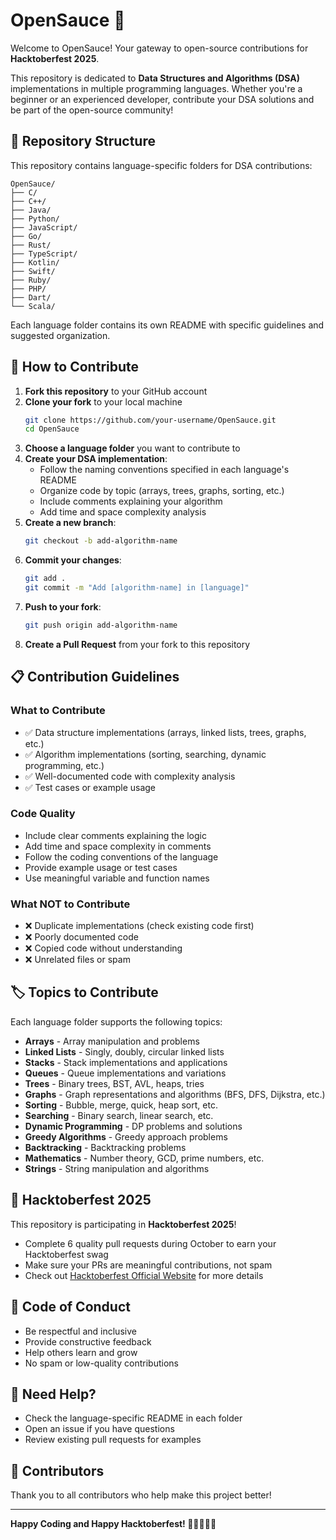 # OpenSauce 🎃

Welcome to OpenSauce! Your gateway to open-source contributions for **Hacktoberfest 2025**.

This repository is dedicated to **Data Structures and Algorithms (DSA)** implementations in multiple programming languages. Whether you're a beginner or an experienced developer, contribute your DSA solutions and be part of the open-source community!

## 📁 Repository Structure

This repository contains language-specific folders for DSA contributions:

```
OpenSauce/
├── C/
├── C++/
├── Java/
├── Python/
├── JavaScript/
├── Go/
├── Rust/
├── TypeScript/
├── Kotlin/
├── Swift/
├── Ruby/
├── PHP/
├── Dart/
└── Scala/
```

Each language folder contains its own README with specific guidelines and suggested organization.

## 🚀 How to Contribute

1. **Fork this repository** to your GitHub account
2. **Clone your fork** to your local machine
   ```bash
   git clone https://github.com/your-username/OpenSauce.git
   cd OpenSauce
   ```
3. **Choose a language folder** you want to contribute to
4. **Create your DSA implementation**:
   - Follow the naming conventions specified in each language's README
   - Organize code by topic (arrays, trees, graphs, sorting, etc.)
   - Include comments explaining your algorithm
   - Add time and space complexity analysis
5. **Create a new branch**:
   ```bash
   git checkout -b add-algorithm-name
   ```
6. **Commit your changes**:
   ```bash
   git add .
   git commit -m "Add [algorithm-name] in [language]"
   ```
7. **Push to your fork**:
   ```bash
   git push origin add-algorithm-name
   ```
8. **Create a Pull Request** from your fork to this repository

## 📋 Contribution Guidelines

### What to Contribute
- ✅ Data structure implementations (arrays, linked lists, trees, graphs, etc.)
- ✅ Algorithm implementations (sorting, searching, dynamic programming, etc.)
- ✅ Well-documented code with complexity analysis
- ✅ Test cases or example usage

### Code Quality
- Include clear comments explaining the logic
- Add time and space complexity in comments
- Follow the coding conventions of the language
- Provide example usage or test cases
- Use meaningful variable and function names

### What NOT to Contribute
- ❌ Duplicate implementations (check existing code first)
- ❌ Poorly documented code
- ❌ Copied code without understanding
- ❌ Unrelated files or spam

## 🏷️ Topics to Contribute

Each language folder supports the following topics:
- **Arrays** - Array manipulation and problems
- **Linked Lists** - Singly, doubly, circular linked lists
- **Stacks** - Stack implementations and applications
- **Queues** - Queue implementations and variations
- **Trees** - Binary trees, BST, AVL, heaps, tries
- **Graphs** - Graph representations and algorithms (BFS, DFS, Dijkstra, etc.)
- **Sorting** - Bubble, merge, quick, heap sort, etc.
- **Searching** - Binary search, linear search, etc.
- **Dynamic Programming** - DP problems and solutions
- **Greedy Algorithms** - Greedy approach problems
- **Backtracking** - Backtracking problems
- **Mathematics** - Number theory, GCD, prime numbers, etc.
- **Strings** - String manipulation and algorithms

## 🌟 Hacktoberfest 2025

This repository is participating in **Hacktoberfest 2025**! 

- Complete 6 quality pull requests during October to earn your Hacktoberfest swag
- Make sure your PRs are meaningful contributions, not spam
- Check out [Hacktoberfest Official Website](https://hacktoberfest.com) for more details

## 📝 Code of Conduct

- Be respectful and inclusive
- Provide constructive feedback
- Help others learn and grow
- No spam or low-quality contributions

## 📧 Need Help?

- Check the language-specific README in each folder
- Open an issue if you have questions
- Review existing pull requests for examples

## 🎉 Contributors

Thank you to all contributors who help make this project better!

---

**Happy Coding and Happy Hacktoberfest! 🎃👨‍💻👩‍💻**
